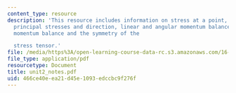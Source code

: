 ```yaml
---
content_type: resource
description: 'This resource includes information on stress at a point, stress tensor,
  principal stresses and direction, linear and angular momentum balance, and angular
  momentum balance and the symmetry of the

  stress tensor.'
file: /media/https%3A/open-learning-course-data-rc.s3.amazonaws.com/16-21-techniques-for-structural-analysis-and-design-spring-2005/466ce40eea21d45e1093edccbc9f276f_unit2_notes.pdf
file_type: application/pdf
resourcetype: Document
title: unit2_notes.pdf
uid: 466ce40e-ea21-d45e-1093-edccbc9f276f
---
```

